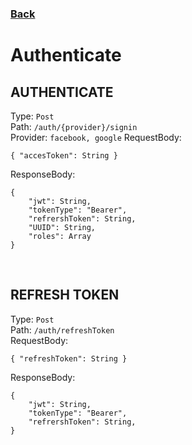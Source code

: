 ### [Back](./Main.md)

# Authenticate

## **AUTHENTICATE**

Type: `Post`  
Path: `/auth/{provider}/signin`  
Provider: `facebook, google`
RequestBody:

```
{ "accesToken": String }
```

ResponseBody:

```
{
    "jwt": String,
    "tokenType": "Bearer",
    "refrershToken": String,
    "UUID": String,
    "roles": Array
}
```

<br>

## **REFRESH TOKEN**

Type: `Post`  
Path: `/auth/refreshToken`  
RequestBody:

```
{ "refreshToken": String }
```

ResponseBody:

```
{
    "jwt": String,
    "tokenType": "Bearer",
    "refrershToken": String,
}
```

